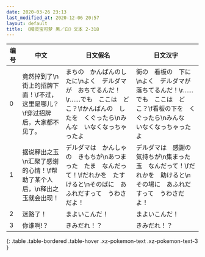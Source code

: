 ```yaml
---
date: 2020-03-26 23:13
last_modified_at: 2020-12-06 20:57
layout: default
title: 《精灵宝可梦 黑／白》文本 2-318
---
```

| 编号 | 中文 | 日文假名 | 日文汉字 |
| ---- | ---- | ---- | --- |
| 0 | 竟然掉到了\n街上的招牌下面！\f不过，这里是哪儿？\f穿过招牌后，大家都不见了。 | まちの　かんばんのしたに\nよく　デルダマが　おちてるんだ！\r……でも　ここは　どこ？\fかんばんの　したを　くぐったら\nみんな　いなくなっちゃったよ | 街の　看板の　下に\nよく　デルダマが　落ちてるんだ！\r……でも　ここは　どこ？\f看板の下を　くぐったら\nみんな　いなくなっちゃったよ |
| 1 | 据说释出之玉\n汇聚了感谢的心情！\f帮助了某个人后，\n释出之玉就会出现！ | デルダマは　かんしゃの　きもちが\nあつまった　たま　なんだって！\fだれかを　たすけると\nそのばに　あふれだすって　うわさだよ！ | デルダマは　感謝の気持ちが\n集まった玉　なんだって！\fだれかを　助けると\nその場に　あふれだすって　うわさだよ！ |
| 2 | 迷路了！ | まよいこんだ！ | まよいこんだ！ |
| 3 | 你谁啊!？ | きみだれ！？ | きみだれ！？ |
{: .table .table-bordered .table-hover .xz-pokemon-text .xz-pokemon-text-3 }
